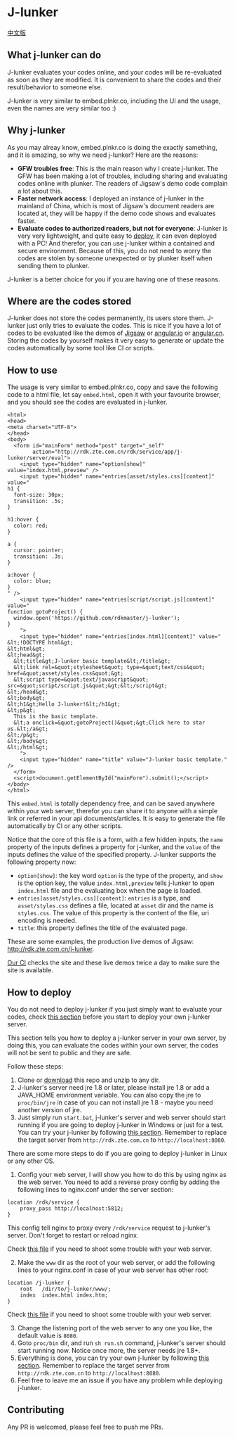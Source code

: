 # J-lunker

[中文版](README.zh.md)

## What j-lunker can do

J-lunker evaluates your codes online, and your codes will be re-evaluated as soon as they are modified. It is convenient to share the codes and their result/behavior to someone else.

J-lunker is very similar to embed.plnkr.co, including the UI and the usage, even the names are very similar too :)

## Why j-lunker

As you may alreay know, embed.plnkr.co is doing the exactly samething, and it is amazing, so why we need j-lunker? Here are the reasons:

- **GFW troubles free**: This is the main reason why I create j-lunker. The GFW has been making a lot of troubles, including sharing and evaluating codes online with plunker. The readers of Jigsaw's demo code complain a lot about this.
- **Faster network access**: I deployed an instance of j-lunker in the mainland of China, which is most of Jigsaw's document readers are located at, they will be happy if the demo code shows and evaluates faster.
- **Evaluate codes to authorized readers, but not for everyone**: J-lunker is very very lightweight, and quite easy to [deploy](https://github.com/rdkmaster/j-lunker#how-to-deploy), it can even deployed with a PC! And therefor, you can use j-lunker within a contained and secure environment. Because of this, you do not need to worry the codes are stolen by someone unexpected or by plunker itself when sending them to plunker.

J-lunker is a better choice for you if you are having one of these reasons.

## Where are the codes stored

J-lunker does not store the codes permanently, its users store them. J-lunker just only tries to evaluate the codes. This is nice if you have a lot of codes to be evaluated like the demos of [Jigsaw](https://github.com/rdkmaster/jigsaw) or [angular.io](https://angular.io) or [angular.cn](https://angular.cn). Storing the codes by yourself makes it very easy to generate or update the codes automatically by some tool like CI or scripts.

## How to use

The usage is very similar to embed.plnkr.co, copy and save the following code to a html file, let say `embed.html`, open it with your favourite browser, and you should see the codes are evaluated in j-lunker.

```
<html>
<head>
<meta charset="UTF-8">
</head>
<body>
  <form id="mainForm" method="post" target="_self"
  		action="http://rdk.zte.com.cn/rdk/service/app/j-lunker/server/eval">
    <input type="hidden" name="option[show]" value="index.html,preview" />
    <input type="hidden" name="entries[asset/styles.css][content]" value="
h1 {
  font-size: 30px;
  transition: .5s;
}

h1:hover {
  color: red;
}

a {
  cursor: pointer;
  transition: .3s;
}

a:hover {
  color: blue;
}
" />
    <input type="hidden" name="entries[script/script.js][content]" value="
function gotoProject() {
  window.open('https://github.com/rdkmaster/j-lunker');
}
    ">
    <input type="hidden" name="entries[index.html][content]" value="
&lt;!DOCTYPE html&gt;
&lt;html&gt;
&lt;head&gt;
  &lt;title&gt;J-lunker basic template&lt;/title&gt;
  &lt;link rel=&quot;stylesheet&quot; type=&quot;text/css&quot; href=&quot;asset/styles.css&quot;&gt;
  &lt;script type=&quot;text/javascript&quot; src=&quot;script/script.js&quot;&gt;&lt;/script&gt;
&lt;/head&gt;
&lt;body&gt;
&lt;h1&gt;Hello J-lunker!&lt;/h1&gt;
&lt;p&gt;
  This is the basic template.
  &lt;a onclick=&quot;gotoProject()&quot;&gt;Click here to star us.&lt;/a&gt;
&lt;/p&gt;
&lt;/body&gt;
&lt;/html&gt;
    ">
    <input type="hidden" name="title" value="J-lunker basic template." />
  </form>
  <script>document.getElementById("mainForm").submit();</script>
</body>
</html>
```

This `embed.html` is totally dependency free, and can be saved anywhere within your web server, therefor you can share it to anyone with a simple link or referred in your api documents/articles. It is easy to generate the file automatically by CI or any other scripts.

Notice that the core of this file is a form, with a few hidden inputs, the `name` property of the inputs defines a property for j-lunker, and the `value` of the inputs defines the value of the specified property. J-lunker supports the following property now:

- `option[show]`: the key word `option` is the type of the property, and `show` is the option key, the value `index.html,preview` tells j-lunker to open `index.html` file and the evaluating box when the page is loaded.
- `entries[asset/styles.css][content]`: `entries` is a type, and `asset/styles.css` defines a file, located at `asset` dir and the name is `styles.css`. The value of this property is the content of the file, uri encoding is needed.
- `title`: this property defines the title of the evaluated page.

These are some examples, the production live demos of Jigsaw: <http://rdk.zte.com.cn/j-lunker>.

[Our CI](https://travis-ci.org/rdkmaster/jigsaw/branches) checks the site and these live demos twice a day to make sure the site is available.

## How to deploy

You do not need to deploy j-lunker if you just simply want to evaluate your codes, check [this section](https://github.com/rdkmaster/j-lunker#how-to-use) before you start to deploy your own j-lunker server.

This section tells you how to deploy a j-lunker server in your own server, by doing this, you can evaluate the codes within your own server, the codes will not be sent to public and they are safe.

Follow these steps:

1. Clone or [download](https://codeload.github.com/rdkmaster/j-lunker/zip/master) this repo and unzip to any dir.
2. J-lunker's server need jre 1.8 or later, please install jre 1.8 or add a JAVA_HOME environment variable. You can also copy the jre to `proc/bin/jre` in case of you can not install jre 1.8 - maybe you need another version of jre.
3. Just simply run `start.bat`, j-lunker's server and web server should start running if you are going to deploy j-lunker in Windows or just for a test. You can try your j-lunker by following [this section](https://github.com/rdkmaster/j-lunker#how-to-use). Remember to replace the target server from `http://rdk.zte.com.cn` to `http://localhost:8080`.

There are some more steps to do if you are going to deploy j-lunker in Linux or any other OS.
1. Config your web server, I will show you how to do this by using nginx as the web server. You need to add a reverse proxy config by adding the following lines to nginx.conf under the server section:

```
location /rdk/service {
    proxy_pass http://localhost:5812;
}
```

This config tell nginx to proxy every `/rdk/service` request to j-lunker's server. Don't forget to restart or reload nginx.

Check [this file](https://github.com/rdkmaster/j-lunker/blob/master/nginx-1.11.9/conf/nginx.conf) if you need to shoot some trouble with your web server.

2. Make the `www` dir as the root of your web server, or add the following lines to your nginx.conf in case of your web server has other root:
```
location /j-lunker {
    root   /dir/to/j-lunker/www/;
    index  index.html index.htm;
}
```

Check [this file](https://github.com/rdkmaster/j-lunker/blob/master/nginx-1.11.9/conf/nginx.conf) if you need to shoot some trouble with your web server.

3. Change the listening port of the web server to any one you like, the default value is `8080`.
4. Goto `proc/bin` dir, and run `sh run.sh` command, j-lunker's server should start running now. Notice once more, the server needs jre 1.8+.
5. Everything is done, you can try your own j-lunker by following [this section](https://github.com/rdkmaster/j-lunker#how-to-use). Remember to replace the target server from `http://rdk.zte.com.cn` to `http://localhost:8080`.
6. Feel free to leave me an issue if you have any problem while deploying j-lunker.

## Contributing

Any PR is welcomed, please feel free to push me PRs.
